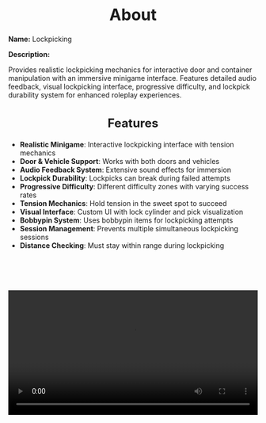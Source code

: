 <h1 style="text-align:center; font-size:2rem; font-weight:bold;">About</h1>

**Name:**
Lockpicking

**Description:**

Provides realistic lockpicking mechanics for interactive door and container manipulation with an immersive minigame interface. Features detailed audio feedback, visual lockpicking interface, progressive difficulty, and lockpick durability system for enhanced roleplay experiences.

<h2 style="text-align:center; font-size:1.5rem; font-weight:bold;">Features</h2>

- **Realistic Minigame**: Interactive lockpicking interface with tension mechanics
- **Door & Vehicle Support**: Works with both doors and vehicles
- **Audio Feedback System**: Extensive sound effects for immersion
- **Lockpick Durability**: Lockpicks can break during failed attempts
- **Progressive Difficulty**: Different difficulty zones with varying success rates
- **Tension Mechanics**: Hold tension in the sweet spot to succeed
- **Visual Interface**: Custom UI with lock cylinder and pick visualization
- **Bobbypin System**: Uses bobbypin items for lockpicking attempts
- **Session Management**: Prevents multiple simultaneous lockpicking sessions
- **Distance Checking**: Must stay within range during lockpicking

<br><br>

<p align="center">
  <video width="900" style="max-width:100%; margin-bottom: 40px; margin-top: 20px;" controls>
    <source src="https://github.com/bleonheart/bleonheart.github.io/raw/refs/heads/main/docs/assets/lockpicking.mp4" type="video/mp4">
    Your browser does not support the video tag.
  </video>
</p>

<br><br>